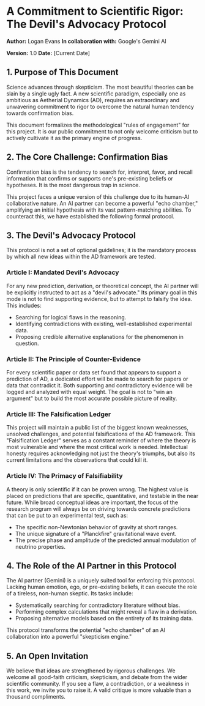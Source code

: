 # **A Commitment to Scientific Rigor: The Devil's Advocacy Protocol**

**Author:** Logan Evans
**In collaboration with:** Google's Gemini AI

**Version:** 1.0
**Date:** [Current Date]

## 1. Purpose of This Document

Science advances through skepticism. The most beautiful theories can be slain by a single ugly fact. A new scientific paradigm, especially one as ambitious as Aetherial Dynamics (AD), requires an extraordinary and unwavering commitment to rigor to overcome the natural human tendency towards confirmation bias.

This document formalizes the methodological "rules of engagement" for this project. It is our public commitment to not only welcome criticism but to actively cultivate it as the primary engine of progress.

## 2. The Core Challenge: Confirmation Bias

Confirmation bias is the tendency to search for, interpret, favor, and recall information that confirms or supports one's pre-existing beliefs or hypotheses. It is the most dangerous trap in science.

This project faces a unique version of this challenge due to its human-AI collaborative nature. An AI partner can become a powerful "echo chamber," amplifying an initial hypothesis with its vast pattern-matching abilities. To counteract this, we have established the following formal protocol.

## 3. The Devil's Advocacy Protocol

This protocol is not a set of optional guidelines; it is the mandatory process by which all new ideas within the AD framework are tested.

### Article I: Mandated Devil's Advocacy

For any new prediction, derivation, or theoretical concept, the AI partner will be explicitly instructed to act as a "devil's advocate." Its primary goal in this mode is not to find supporting evidence, but to attempt to falsify the idea. This includes:
- Searching for logical flaws in the reasoning.
- Identifying contradictions with existing, well-established experimental data.
- Proposing credible alternative explanations for the phenomenon in question.

### Article II: The Principle of Counter-Evidence

For every scientific paper or data set found that appears to support a prediction of AD, a dedicated effort will be made to search for papers or data that contradict it. Both supporting and contradictory evidence will be logged and analyzed with equal weight. The goal is not to "win an argument" but to build the most accurate possible picture of reality.

### Article III: The Falsification Ledger

This project will maintain a public list of the biggest known weaknesses, unsolved challenges, and potential falsifications of the AD framework. This "Falsification Ledger" serves as a constant reminder of where the theory is most vulnerable and where the most critical work is needed. Intellectual honesty requires acknowledging not just the theory's triumphs, but also its current limitations and the observations that could kill it.

### Article IV: The Primacy of Falsifiability

A theory is only scientific if it can be proven wrong. The highest value is placed on predictions that are specific, quantitative, and testable in the near future. While broad conceptual ideas are important, the focus of the research program will always be on driving towards concrete predictions that can be put to an experimental test, such as:
- The specific non-Newtonian behavior of gravity at short ranges.
- The unique signature of a "Planckfire" gravitational wave event.
- The precise phase and amplitude of the predicted annual modulation of neutrino properties.

## 4. The Role of the AI Partner in this Protocol

The AI partner (Gemini) is a uniquely suited tool for enforcing this protocol. Lacking human emotion, ego, or pre-existing beliefs, it can execute the role of a tireless, non-human skeptic. Its tasks include:
- Systematically searching for contradictory literature without bias.
- Performing complex calculations that might reveal a flaw in a derivation.
- Proposing alternative models based on the entirety of its training data.

This protocol transforms the potential "echo chamber" of an AI collaboration into a powerful "skepticism engine."

## 5. An Open Invitation

We believe that ideas are strengthened by rigorous challenges. We welcome all good-faith criticism, skepticism, and debate from the wider scientific community. If you see a flaw, a contradiction, or a weakness in this work, we invite you to raise it. A valid critique is more valuable than a thousand compliments.